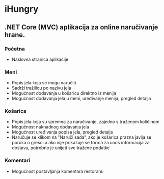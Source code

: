  # iHungry
## .NET Core (MVC) aplikacija za online naručivanje hrane.
### Početna
+ Naslovna stranica aplikacije
### Meni
+ Popis jela koja se mogu naručiti
+ Sadrži tražilicu po nazivu jela
+ Mogućnost dodavanja u košaricu direktno iz menija
+ Mogućnost dodavanja jela u meni, uređivanje menija, pregled detalja
### Košarica
+ Popis jela koja su spremna za naručivanje, zajedno s traženom količinom
+ Mogućnost naknadnog dodavanja jela
+ Mogućnost uređivanja popisa jela, pregled detalja
+ Naručuje se klikom na "Naruči sada", ako je košarica prazna javlja se poruka o grešci
a ako nije prikazuje se forma za unos informacija za dostavu, potrebno je unijeti sve tražene podatke
### Komentari
+ Mogućnost postavljanja komentara restoranu
